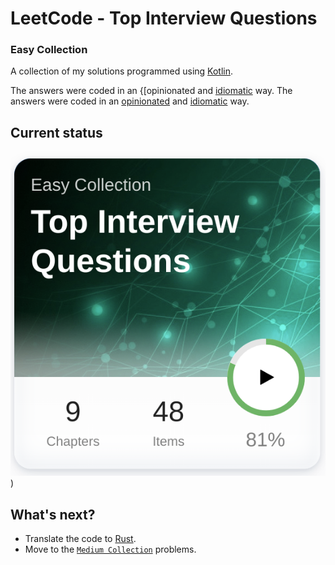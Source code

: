 # LeetCode - Top Interview Questions
### Easy Collection

A collection of my solutions programmed using [Kotlin](https://kotlinlang.org/).


The answers were coded in an {[opinionated and [idiomatic](https://kotlinlang.org/docs/idioms.html) way.
The answers were coded in an [opinionated](https://github.com/readme/featured/functional-programming) and [idiomatic](https://kotlinlang.org/docs/idioms.html) way.

## Current status

![ ](./.art/screenshot-status.png))

## What's next?

- Translate the code to [Rust](https://www.rust-lang.org/).
- Move to the [`Medium Collection`](https://leetcode.com/explore/interview/card/top-interview-questions-medium/) problems.


